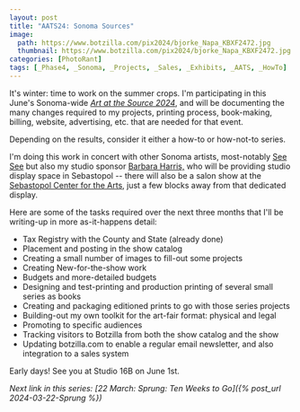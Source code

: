 ```yaml
---
layout: post
title: "AATS24: Sonoma Sources"
image:
  path: https://www.botzilla.com/pix2024/bjorke_Napa_KBXF2472.jpg
  thumbnail: https://www.botzilla.com/pix2024/bjorke_Napa_KBXF2472.jpg
categories: [PhotoRant]
tags: [_Phase4, _Sonoma, _Projects, _Sales, _Exhibits, _AATS, _HowTo]
---
```


It's winter: time to work on the summer crops. I'm participating in this June's Sonoma-wide [_Art at the Source 2024_](https://www.artatthesource.org/), and will be documenting the many changes required to my projects, printing process, book-making, billing, website, advertising, etc. that are needed for that event.

Depending on the results, consider it either a how-to or how-not-to series.

<!--more-->

I'm doing this work in concert with other Sonoma artists, most-notably [See See](https://seeseelo.com) but also my studio sponsor [Barbara Harris,](https://www.instagram.com/barbaraharris_designs/) who will be providing studio display space in Sebastopol -- there will also be a salon show at the [Sebastopol Center for the Arts](https://www.sebarts.org/), just a few blocks away from that dedicated display.

Here are some of the tasks required over the next three months that I'll be writing-up in more as-it-happens detail:

* Tax Registry with the County and State (already done)
* Placement and posting in the show catalog
* Creating a small number of images to fill-out some projects
* Creating New-for-the-show work
* Budgets and more-detailed budgets
* Designing and test-printing and production printing of several small series as books
* Creating and packaging editioned prints to go with those series projects
* Building-out my own toolkit for the art-fair format: physical and legal
* Promoting to specific audiences
* Tracking visitors to Botzilla from both the show catalog and the show
* Updating botzilla.com to enable a regular email newsletter, and also integration to a sales system

Early days! See you at Studio 16B on June 1st.

_Next link in this series: [22 March: Sprung: Ten Weeks to Go]({% post_url 2024-03-22-Sprung %})_

